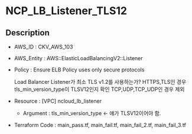 # NCP_LB_Listener_TLS12

## Description

- AWS_ID : CKV_AWS_103
- AWS_Entity : AWS::ElasticLoadBalancingV2::Listener
- Policy : Ensure ELB Policy uses only secure protocols
    
    Load Balancer Listener가 최소 TLS v1.2를 사용하는가?
    HTTPS,TLS인 경우 tls_min_version_type이 TLSV12인지 확인
    TCP,UDP,TCP_UDP인 경우 제외
    
- Resource : [VPC] ncloud_lb_listener
    - Argument : tls_min_version_type ← 얘가 TLSV12이어야 함.
- Terraform Code : main_pass.tf, main_fail.tf, main_fail_2.tf, main_fail_3.tf
